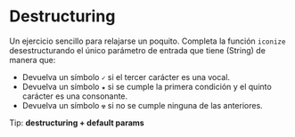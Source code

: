 # Destructuring

Un ejercicio sencillo para relajarse un poquito.
Completa la función `iconize` desestructurando el único parámetro de entrada que tiene (String) de manera que:
  - Devuelva un símbolo `✓` si el tercer carácter es una vocal.
  - Devuelva un símbolo `★` si se cumple la primera condición y el quinto carácter es una consonante.
  - Devuelva un símbolo `☢` si no se cumple ninguna de las anteriores.

Tip: **destructuring + default params**
